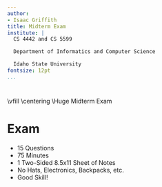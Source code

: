 ```yaml
---
author:
- Isaac Griffith
title: Midterm Exam
institute: |
  CS 4442 and CS 5599

  Department of Informatics and Computer Science

  Idaho State University
fontsize: 12pt
...
```


#

\vfill
\centering
\Huge Midterm Exam

# Exam

* 15 Questions
* 75 Minutes
* 1 Two-Sided 8.5x11 Sheet of Notes
* No Hats, Electronics, Backpacks, etc.
* Good Skill!
